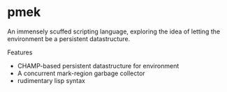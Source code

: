# pmek

An immensely scuffed scripting language, exploring the idea of letting the environment be a
persistent datastructure. 

Features
- CHAMP-based persistent datastructure for environment
- A concurrent mark-region garbage collector
- rudimentary lisp syntax

